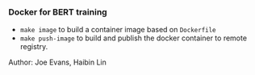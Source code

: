 ### Docker for BERT training
- `make image` to build a container image based on `Dockerfile`
- `make push-image` to build and publish the docker container to remote registry.

Author: Joe Evans, Haibin Lin
